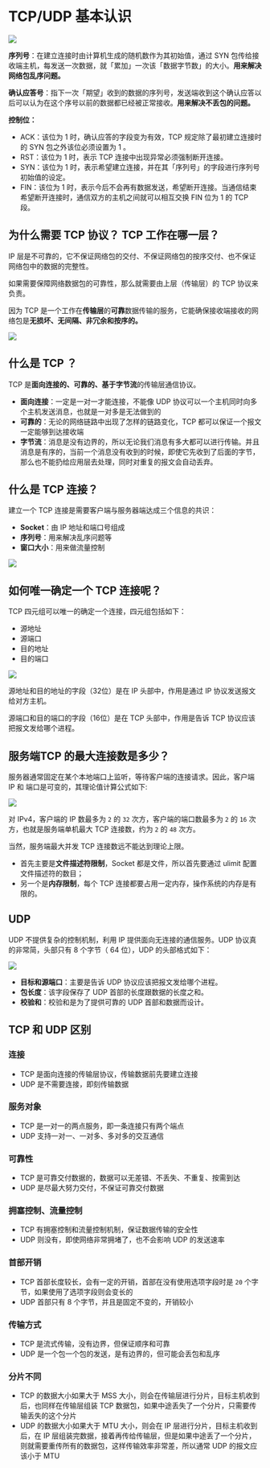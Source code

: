 # TCP/UDP 基本认识

![](./img/tcp_1.jpg)

**序列号**：在建立连接时由计算机生成的随机数作为其初始值，通过 SYN 包传给接收端主机，每发送一次数据，就「累加」一次该「数据字节数」的大小。**用来解决网络包乱序问题。**

**确认应答号**：指下一次「期望」收到的数据的序列号，发送端收到这个确认应答以后可以认为在这个序号以前的数据都已经被正常接收。**用来解决不丢包的问题。**

**控制位：**

- ACK：该位为 1 时，确认应答的字段变为有效，TCP 规定除了最初建立连接时的 SYN 包之外该位必须设置为 1 。
- RST：该位为 1 时，表示 TCP 连接中出现异常必须强制断开连接。
- SYN：该位为 1 时，表示希望建立连接，并在其「序列号」的字段进行序列号初始值的设定。
- FIN：该位为 1 时，表示今后不会再有数据发送，希望断开连接。当通信结束希望断开连接时，通信双方的主机之间就可以相互交换 FIN 位为 1 的 TCP 段。

## 为什么需要 TCP 协议？ TCP 工作在哪一层？

IP 层是不可靠的，它不保证网络包的交付、不保证网络包的按序交付、也不保证网络包中的数据的完整性。

如果需要保障网络数据包的可靠性，那么就需要由上层（传输层）的 TCP 协议来负责。

因为 TCP 是一个工作在**传输层**的**可靠**数据传输的服务，它能确保接收端接收的网络包是**无损坏、无间隔、非冗余和按序的。**

![](./img/tcp_2.jpg)

##  什么是 TCP ？

TCP 是**面向连接的、可靠的、基于字节流**的传输层通信协议。

- **面向连接**：一定是一对一才能连接，不能像 UDP 协议可以一个主机同时向多个主机发送消息，也就是一对多是无法做到的
- **可靠的**：无论的网络链路中出现了怎样的链路变化，TCP 都可以保证一个报文一定能够到达接收端
- **字节流**：消息是没有边界的，所以无论我们消息有多大都可以进行传输。并且消息是有序的，当前一个消息没有收到的时候，即使它先收到了后面的字节，那么也不能扔给应用层去处理，同时对重复的报文会自动丢弃。

## 什么是 TCP 连接？

建立一个 TCP 连接是需要客户端与服务器端达成三个信息的共识：

- **Socket**：由 IP 地址和端口号组成
- **序列号**：用来解决乱序问题等
- **窗口大小**：用来做流量控制

![](./img/tcp_3.jpg)

## 如何唯一确定一个 TCP 连接呢？

TCP 四元组可以唯一的确定一个连接，四元组包括如下：

- 源地址
- 源端口
- 目的地址
- 目的端口

![](./img/tcp_4.jpg)

源地址和目的地址的字段（32位）是在 IP 头部中，作用是通过 IP 协议发送报文给对方主机。

源端口和目的端口的字段（16位）是在 TCP 头部中，作用是告诉 TCP 协议应该把报文发给哪个进程。

## 服务端TCP 的最大连接数是多少？

服务器通常固定在某个本地端口上监听，等待客户端的连接请求。因此，客户端 IP 和 端口是可变的，其理论值计算公式如下:

![](./img/tcp_5.png)

对 IPv4，客户端的 IP 数最多为 `2` 的 `32` 次方，客户端的端口数最多为 `2` 的 `16` 次方，也就是服务端单机最大 TCP 连接数，约为 `2` 的 `48` 次方。

当然，服务端最大并发 TCP 连接数远不能达到理论上限。

- 首先主要是**文件描述符限制**，Socket 都是文件，所以首先要通过 ulimit 配置文件描述符的数目；
- 另一个是**内存限制**，每个 TCP 连接都要占用一定内存，操作系统的内存是有限的。

## UDP 

UDP 不提供复杂的控制机制，利用 IP 提供面向无连接的通信服务。UDP 协议真的非常简，头部只有 8 个字节（ 64 位），UDP 的头部格式如下：

![](./img/udp_1.jpg)

- **目标和源端口**：主要是告诉 UDP 协议应该把报文发给哪个进程。
- **包长度**：该字段保存了 UDP 首部的长度跟数据的长度之和。
- **校验和**：校验和是为了提供可靠的 UDP 首部和数据而设计。

## TCP 和 UDP 区别

### 连接

- TCP 是面向连接的传输层协议，传输数据前先要建立连接
- UDP 是不需要连接，即刻传输数据

### 服务对象

- TCP 是一对一的两点服务，即一条连接只有两个端点
- UDP 支持一对一、一对多、多对多的交互通信

### 可靠性

- TCP 是可靠交付数据的，数据可以无差错、不丢失、不重复、按需到达
- UDP 是尽最大努力交付，不保证可靠交付数据

###  拥塞控制、流量控制

- TCP 有拥塞控制和流量控制机制，保证数据传输的安全性
- UDP 则没有，即使网络非常拥堵了，也不会影响 UDP 的发送速率

### 首部开销

- TCP 首部长度较长，会有一定的开销，首部在没有使用选项字段时是 `20` 个字节，如果使用了选项字段则会变长的
- UDP 首部只有 8 个字节，并且是固定不变的，开销较小

### 传输方式

- TCP 是流式传输，没有边界，但保证顺序和可靠
- UDP 是一个包一个包的发送，是有边界的，但可能会丢包和乱序

### 分片不同

- TCP 的数据大小如果大于 MSS 大小，则会在传输层进行分片，目标主机收到后，也同样在传输层组装 TCP 数据包，如果中途丢失了一个分片，只需要传输丢失的这个分片
- UDP 的数据大小如果大于 MTU 大小，则会在 IP 层进行分片，目标主机收到后，在 IP 层组装完数据，接着再传给传输层，但是如果中途丢了一个分片，则就需要重传所有的数据包，这样传输效率非常差，所以通常 UDP 的报文应该小于 MTU














